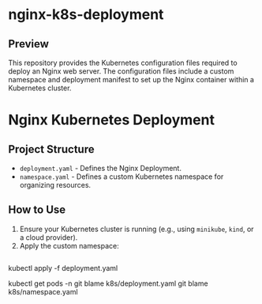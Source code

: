 # nginx-k8s-deployment
## Preview

This repository provides the Kubernetes configuration files required to deploy an Nginx web server. The configuration files include a custom namespace and deployment manifest to set up the Nginx container within a Kubernetes cluster.
# Nginx Kubernetes Deployment

## Project Structure
- `deployment.yaml` - Defines the Nginx Deployment.
- `namespace.yaml` - Defines a custom Kubernetes namespace for organizing resources.

## How to Use

1. Ensure your Kubernetes cluster is running (e.g., using `minikube`, `kind`, or a cloud provider).
2. Apply the custom namespace:
   ```bash
 kubectl apply -f deployment.yaml

kubectl get pods -n <your-namespace>
git blame k8s/deployment.yaml
git blame k8s/namespace.yaml
